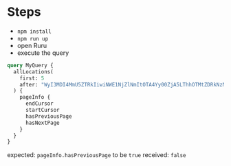# Steps

- `npm install`
- `npm run up`
- open Ruru
- execute the query

```graphql
query MyQuery {
  allLocations(
    first: 5
    after: "WyI3MDI4MmU5ZTRkIiwiNWE1NjZlNmItOTA4Yy00ZjA5LThhOTMtZDRkNzNhYjBlYTljIl0="
  ) {
    pageInfo {
      endCursor
      startCursor
      hasPreviousPage
      hasNextPage
    }
  }
}
```

expected: `pageInfo.hasPreviousPage` to be `true`
received: `false`

